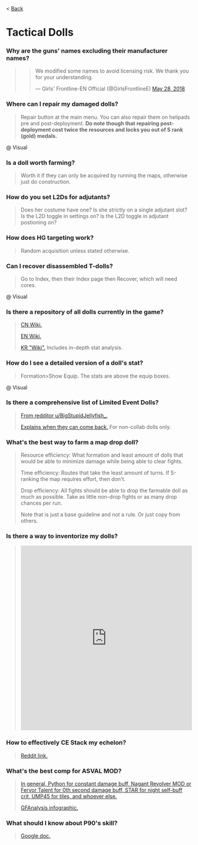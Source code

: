 < [Back](/GFL/mainpage)

# Tactical Dolls

### Why are the guns' names excluding their manufacturer names?

> <blockquote class="twitter-tweet"><p lang="en" dir="ltr">We modified some names to avoid licensing risk. We thank you for your understanding.</p>&mdash; Girls&#39; Frontline-EN Official (@GirlsFrontlineE) <a href="https://twitter.com/GirlsFrontlineE/status/1001058278728548354?ref_src=twsrc%5Etfw">May 28, 2018</a></blockquote> <script async src="https://platform.twitter.com/widgets.js" charset="utf-8"></script>

### Where can I repair my damaged dolls?

> Repair button at the main menu. You can also repair them on helipads pre and post-deployment. **Do note though that repairing post-deployment cost twice the resources and locks you out of S rank (gold) medals.**

@ Visual

### Is a doll worth farming?

> Worth it if they can only be acquired by running the maps, otherwise just do construction.

### How do you set L2Ds for adjutants?

> Does her costume have one? Is she strictly on a single adjutant slot? Is the L2D toggle in settings on? Is the L2D toggle in adjutant postioning on?

### How does HG targeting work?

> Random acquisition unless stated otherwise.

### Can I recover disassembled T-dolls?

> Go to Index, then their Index page then Recover, which will need cores.

@ Visual

### Is there a repository of all dolls currently in the game?

> [CN Wiki.](http://www.gfwiki.org/w/%E9%A6%96%E9%A1%B5)
>
> [EN Wiki.](https://iopwiki.com/wiki/)
>
> [KR "Wiki".](https://gfl.zzzzz.kr/dolls.php?lang=en) Includes in-depth stat analysis.

### How do I see a detailed version of a doll's stat?

> Formation>Show Equip. The stats are above the equip boxes.

@ Visual

### Is there a comprehensive list of Limited Event Dolls?

> [From redditor u/BigStupidJellyfish_.](https://big-stupid-jellyfish.github.io/GFMath/pages/limited-dolls.html)
>
> [Explains when they can come back.](https://gfl.matsuda.tips/post/limitedeventdolls) For non-collab dolls only.

### What's the best way to farm a map drop doll?

> Resource efficiency: What formation and least amount of dolls that would be able to minimize damage while being able to clear fights.
>
> Time efficiency: Routes that take the least amount of turns. If S-ranking the map requires effort, then don't.
>
> Drop efficiency: All fights should be able to drop the farmable doll as much as possible. Take as little non-drop fights or as many drop chances per run.
>
> Note that is just a base guideline and not a rule. Or just copy from others.

### Is there a way to inventorize my dolls?

> <iframe width="100%" height="500" src="https://docs.google.com/spreadsheets/d/1X-ZnlXabFQSk6_nTd94pu6Ww3KqWCc1ABt-gTkJy99s/preview?pli=1" frameborder="0"></iframe>

### How to effectively CE Stack my echelon?

> [Reddit link.](https://old.reddit.com/r/girlsfrontline/comments/tejuwb/weekly_commanders_lounge_march_15_2022/i0s9044/)

### What's the best comp for ASVAL MOD?

> [In general, Python for constant damage buff, Nagant Revolver MOD or Fervor Talent for 0th second damage buff, STAR for night self-buff crit, UMP45 for tiles, and whoever else.](https://docs.google.com/spreadsheets/u/0/d/1N6nSGRSXCWSM_x8tipzg80E327VDIlFLgC1dVrwvLXk)
>
> [GFAnalysis infographic.](https://www.gflanalysis.com/w/images/thumb/1/1d/Uptime.jpg/1788px-Uptime.jpg)

### What should I know about P90's skill?

> [Google doc.](https://docs.google.com/document/d/1j5YzAAZ-_Q1bXMUvFKGUWnGgqwacatABv0u-MmY0JLw)